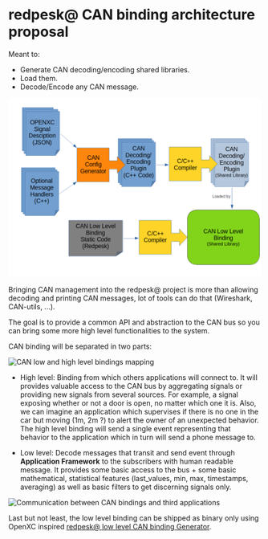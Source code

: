 # redpesk@ CAN binding architecture proposal

Meant to:

* Generate CAN decoding/encoding shared libraries.
* Load them.
* Decode/Encode any CAN message.

![From OpenXC firmware to redpesk@ binding](images/OpenXC_to_Redpesk.png)

Bringing CAN management into the redpesk@ project is more than allowing
decoding and printing CAN messages, lot of tools can do that (Wireshark,
CAN-utils, ...).

The goal is to provide a common API and abstraction to the CAN bus so you can
bring some more high level functionalities to the system.

CAN binding will be separated in two parts:

![CAN low and high level bindings mapping](images/CAN_level_mapping.png)

* High level: Binding from which others applications will connect to.
It will provides valuable access to the CAN bus by aggregating signals or
providing new signals from several sources. For example, a signal exposing
whether or not a door is open, no matter which one it is. Also, we can imagine
an application which supervises if there is no one in the car but moving
(1m, 2m ?) to alert the owner of an unexpected behavior. The high level binding
will send a single event representing that behavior to the application which in
turn will send a phone message to.

* Low level: Decode messages that transit and send event through **Application Framework** to the subscribers with human readable message. It provides some basic access to the bus + some basic mathematical, statistical features (last_values, min, max, timestamps, averaging) as well as basic filters to get discerning signals only.

![Communication between CAN bindings and third applications](images/CAN_bindings_communication.png)

Last but not least, the low level binding can be shipped as binary only using OpenXC inspired [redpesk@ low level CAN binding Generator](https://github.com/redpesk-common/low-level-can-generator).
